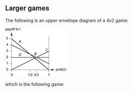 ## Larger games

The following is an upper envelope diagram of a 4x2 game:

![](./EQDIAG/42upper.png)

which is the following game:


